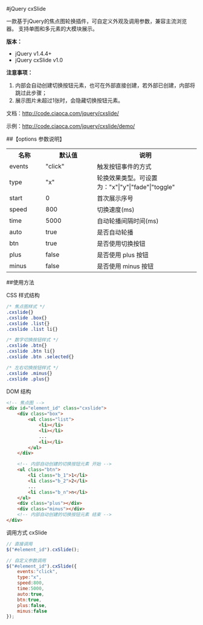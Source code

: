 #jQuery cxSlide

一款基于jQuery的焦点图轮换插件，可自定义外观及调用参数，兼容主流浏览器。
支持单图和多元素的大模块展示。

**版本：**
+ jQuery v1.4.4+
+ jQuery cxSlide v1.0

**注意事项：**

1. 内部会自动创建切换按钮元素，也可在外部直接创建，若外部已创建，内部将跳过此步骤；
2. 展示图片未超过1张时，会隐藏切换按钮元素。

文档：http://code.ciaoca.com/jquery/cxslide/

示例：http://code.ciaoca.com/jquery/cxslide/demo/

##【options 参数说明】
<table>
    <tr>
        <th width="80">名称</th>
        <th width="120">默认值</th>
        <th>说明</th>
    </tr>
    <tr>
        <td>events</td>
        <td>"click"</td>
        <td>触发按钮事件的方式</td>
    </tr>
    <tr>
        <td>type</td>
        <td>"x"</td>
        <td>轮换效果类型。可设置为："x"|"y"|"fade"|"toggle"</td>
    </tr>
    <tr>
        <td>start</td>
        <td>0</td>
        <td>首次展示序号</td>
    </tr>
    <tr>
        <td>speed</td>
        <td>800</td>
        <td>切换速度(ms)</td>
    </tr>
    <tr>
        <td>time</td>
        <td>5000</td>
        <td>自动轮播间隔时间(ms)</td>
    </tr>
    <tr>
        <td>auto</td>
        <td>true</td>
        <td>是否自动轮播</td>
    </tr>
    <tr>
        <td>btn</td>
        <td>true</td>
        <td>是否使用切换按钮</td>
    </tr>
    <tr>
        <td>plus</td>
        <td>false</td>
        <td>是否使用 plus 按钮</td>
    </tr>
    <tr>
        <td>minus</td>
        <td>false</td>
        <td>是否使用 minus 按钮</td>
    </tr>
</table>

##使用方法

CSS 样式结构
```css
/* 焦点图样式 */ 
.cxslide{}
.cxslide .box{}
.cxslide .list{}
.cxslide .list li{}

/* 数字切换按钮样式 */
.cxslide .btn{}
.cxslide .btn li{}
.cxslide .btn .selected{}

/* 左右切换按钮样式 */
.cxslide .minus{}
.cxslide .plus{}
```

DOM 结构
```html
<!-- 焦点图 --> 
<div id="element_id" class="cxslide">
    <div class="box">
        <ul class="list">
            <li></li>
            <li></li>
            ...
            <li></li>
        </ul>
    </div>

    <!-- 内部自动创建的切换按钮元素 开始 -->
    <ul class="btn">
        <li class="b_1">1</li>
        <li class="b_2">2</li>
        ...
        <li class="b_n">n</li>
    </ul>
    <div class="plus"></div>
    <div class="minus"></div>
    <!-- 内部自动创建的切换按钮元素 结束 -->
</div>
```

调用方式 cxSlide
```javascript
// 直接调用
$("#element_id").cxSlide();

// 自定义参数调用
$("#element_id").cxSlide({
    events:"click",
    type:"x",
    speed:800,
    time:5000,
    auto:true,
    btn:true,
    plus:false,
    minus:false
});
```